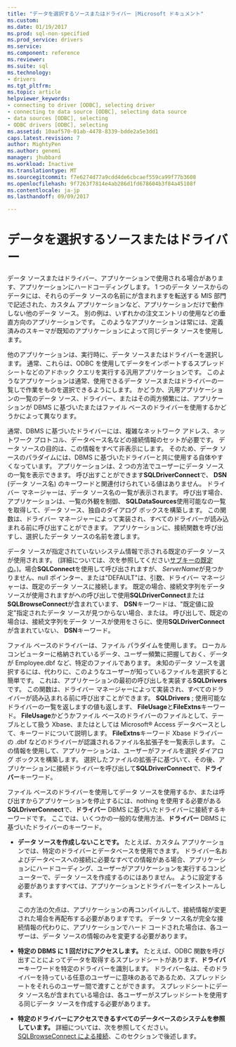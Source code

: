```yaml
---
title: "データを選択するソースまたはドライバー |Microsoft ドキュメント"
ms.custom: 
ms.date: 01/19/2017
ms.prod: sql-non-specified
ms.prod_service: drivers
ms.service: 
ms.component: reference
ms.reviewer: 
ms.suite: sql
ms.technology:
- drivers
ms.tgt_pltfrm: 
ms.topic: article
helpviewer_keywords:
- connecting to driver [ODBC], selecting driver
- connecting to data source [ODBC], selecting data source
- data sources [ODBC], selecting
- ODBC drivers [ODBC], selecting
ms.assetid: 10aaf570-01ab-4478-8339-bdde2a5e3dd1
caps.latest.revision: 7
author: MightyPen
ms.author: genemi
manager: jhubbard
ms.workload: Inactive
ms.translationtype: MT
ms.sourcegitcommit: f7e6274d77a9cdd4de6cbcaef559ca99f77b3608
ms.openlocfilehash: 9f7263f7814e4ab286d1fd678604b3f84a45108f
ms.contentlocale: ja-jp
ms.lasthandoff: 09/09/2017

---
```

# <a name="choosing-a-data-source-or-driver"></a>データを選択するソースまたはドライバー
データ ソースまたはドライバー、アプリケーションで使用される場合があります、アプリケーションにハードコーディングします。 1 つのデータ ソースからのデータには、それらのデータ ソースの名前にが含まれますを転送する MIS 部門で記述された、カスタム アプリケーションなど、アプリケーションだけで動作しない他のデータ ソース。 別の例は、いずれかの注文エントリの使用などの垂直方向のアプリケーションです。 このようなアプリケーションは常には、定義済みのスキーマが既知のアプリケーションによって同じデータ ソースを使用します。  
  
 他のアプリケーションは、実行時に、データ ソースまたはドライバーを選択します。 通常、これらは、ODBC を使用してデータをインポートするスプレッドシートなどのアドホック クエリを実行する汎用アプリケーションです。 このようなアプリケーションは通常、使用できるデータ ソースまたはドライバーの一覧しで作業をものを選択できるようにします。 かどうか、汎用アプリケーションの一覧のデータ ソース、ドライバー、またはその両方頻繁には、アプリケーションが DBMS に基づいたまたはファイル ベースのドライバーを使用するかどうかによって異なります。  
  
 通常、DBMS に基づいたドライバーには、複雑なネットワーク アドレス、ネットワーク プロトコル、データベース名などの接続情報のセットが必要です。 データ ソースの目的は、この情報をすべて非表示にします。 そのため、データ ソースのパラダイムには、DBMS に基づいたドライバーと共に使用する自体やすくなっています。 アプリケーションは、2 つの方法でユーザーにデータ ソースの一覧を表示できます。 呼び出すことができます**SQLDriverConnect**で、 **DSN** (データ ソース名) のキーワードと関連付けられている値はありません。 ドライバー マネージャーは、データ ソース名の一覧が表示されます。 呼び出す場合、アプリケーションは、一覧の外観を制御、 **SQLDataSources**使用可能なの一覧を取得して、データ ソース、独自のダイアログ ボックスを構築します。 この関数は、ドライバー マネージャーによって実装され、すべてのドライバーが読み込まれる前に呼び出すことができます。 アプリケーションに、接続関数を呼び出すし、選択したデータ ソースの名前を渡します。  
  
 データ ソースが指定されていないシステム情報で示される既定のデータ ソースが使用されます。 (詳細については、次を参照してください[サブキーの既定の](../../../odbc/reference/install/default-subkey.md)。)。場合**SQLConnect**を使用して呼び出されますが、 *ServerName*が見つかりません、null ポインター、または"DEFAULT"は、引数、ドライバー マネージャーは、既定のデータ ソースに接続します。 既定の場合、接続文字列をデータ ソースが使用されますがへの呼び出しで使用**SQLDriverConnect**または**SQLBrowseConnect**が含まれています、 **DSN**キーワードは、"既定値に設定"指定されたデータ ソースが見つからない場合、または。 呼び出しで、既定の場合は、接続文字列をデータ ソースが使用をさらに、使用**SQLDriverConnect**が含まれていない、 **DSN**キーワード。  
  
 ファイル ベースのドライバーは、ファイル パラダイムを使用します。 ローカル コンピューターに格納されているデータ、ユーザー頻繁に把握しておく、データが Employee.dbf など、特定のファイルであります。 未知のデータ ソースを選択するには、代わりに、このようなユーザーが知っているファイルを選択すると簡単です。 これは、アプリケーションの最初の呼び出しを実装する**SQLDrivers**です。 この関数は、ドライバー マネージャーによって実装され、すべてのドライバーが読み込まれる前に呼び出すことができます。 **SQLDrivers** ; 使用可能なドライバーの一覧を返しますの値も返します、 **FileUsage**と**FileExtns**キーワード。 **FileUsage**かどうかファイル ベースのドライバーのファイルとして、テーブルとして扱う Xbase、またはとしては Microsoft® Access データベースとして、キーワードについて説明します。 **FileExtns**キーワード Xbase ドライバーの .dbf などのドライバーが認識されるファイル名拡張子を一覧表示します。 この情報を使用して、アプリケーションは、ユーザーがファイルを選択 ダイアログ ボックスを構築します。 選択したファイルの拡張子に基づいて、その後、アプリケーションに接続ドライバーを呼び出して**SQLDriverConnect**で、**ドライバー**キーワード。  
  
 ファイル ベースのドライバーを使用してデータ ソースを使用するか、または呼び出すからアプリケーションを停止するには、nothing を使用する必要がある**SQLDriverConnect**で、**ドライバー** DBMS に基づいたドライバーに接続するキーワードです。 ここでは、いくつかの一般的な使用方法、**ドライバー** DBMS に基づいたドライバーのキーワード。  
  
-   **データ ソースを作成しないことです。** たとえば、カスタム アプリケーションでは、特定のドライバーとデータベースを使用できます。 ドライバー名およびデータベースへの接続に必要なすべての情報がある場合、アプリケーションにハードコーディング、ユーザーがアプリケーションを実行するコンピューターで、データ ソースを作成するのにはありません。 ように設定する必要がありますすべては、アプリケーションとドライバーをインストールします。  
  
     この方法の欠点は、アプリケーションの再コンパイルして、接続情報が変更された場合を再配布する必要がありますです。 データ ソース名が完全な接続情報の代わりに、アプリケーションでハード コードされた場合は、各ユーザーは、データ ソースの情報のみを変更する必要があります。  
  
-   **特定の DBMS に 1 回だけにアクセスします。** たとえば、ODBC 関数を呼び出すことによってデータを取得するスプレッドシートがあります、**ドライバー**キーワードを特定のドライバーを識別します。 ドライバー名は、そのドライバーを持っている任意のユーザーに意味のあるであるため、スプレッドシートをそれらのユーザー間で渡すことができます。 スプレッドシートにデータ ソース名が含まれている場合は、各ユーザーがスプレッドシートを使用する同じデータ ソースを作成する必要があります。  
  
-   **特定のドライバーにアクセスできるすべてのデータベースのシステムを参照しています。** 詳細については、次を参照してください。 [SQLBrowseConnect による接続](../../../odbc/reference/develop-app/connecting-with-sqlbrowseconnect.md)、このセクションで後述します。

